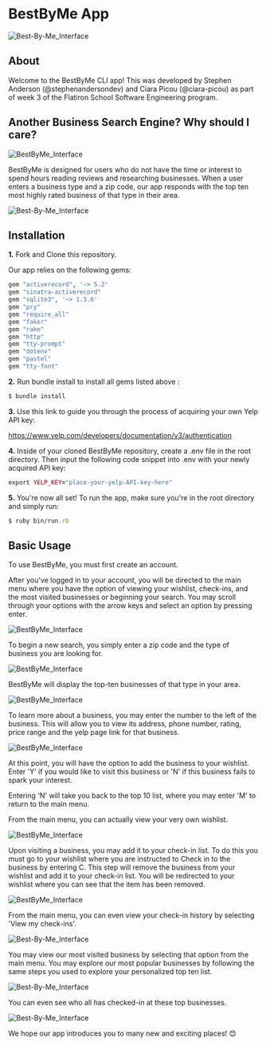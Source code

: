 BestByMe App 
========================

![Best-By-Me_Interface](https://github.com/stephenandersondev/best-by-me-app/blob/master/img/sign_in.png?raw=true)

## About

Welcome to the BestByMe CLI app! This was developed by Stephen Anderson (@stephenandersondev) and Ciara Picou (@ciara-picou) as part of week 3 of the Flatiron School Software Engineering program.


## Another Business Search Engine? Why should I care?

![BestByMe_Interface](https://github.com/stephenandersondev/best-by-me-app/blob/master/img/main_menu.png?raw=true)

BestByMe is designed for users who do not have the time or interest to spend hours reading reviews and researching businesses. 
When a user enters a business type and a zip code, our app responds with the top ten most highly rated business of that type in their area. 

 ![Best-By-Me_Interface](https://github.com/stephenandersondev/best-by-me-app/blob/master/img/top_ten.png?raw=true)


## Installation

**1.** Fork and Clone this repository.


Our app relies on the following gems:
  ```ruby
  gem "activerecord", '~> 5.2'
  gem "sinatra-activerecord"
  gem "sqlite3", '~> 1.3.6'
  gem "pry"
  gem "require_all"
  gem "faker"
  gem "rake"
  gem "http"
  gem "tty-prompt"
  gem "dotenv"
  gem "pastel"
  gem "tty-font"
  ```

**2.** Run bundle install to install all gems listed above :
```ruby
$ bundle install
```
**3.** Use this link to guide you through the process of acquiring your own Yelp API key:

https://www.yelp.com/developers/documentation/v3/authentication

**4.** Inside of your cloned BestByMe repository, create a .env file in the root directory. Then input the following code snippet into .env with your newly acquired API key:
```ruby
export YELP_KEY="place-your-yelp-API-key-here"
```

**5.** You're now all set! To run the app, make sure you're in the root directory and simply run:
```ruby
$ ruby bin/run.rb
```

## Basic Usage

To use BestByMe, you must first create an account.

After you've logged in to your account, you will be directed to the main menu where you have the option of viewing your wishlist, check-ins, and the most visited businesses or beginning your search. You may scroll through 
your options with the arrow keys and select an option by pressing enter.

![BestByMe_Interface](https://github.com/stephenandersondev/best-by-me-app/blob/master/img/main_menu.png?raw=true)

To begin a new search, you simply enter a zip code and the type of business you are looking for.

![BestByMe_Interface](https://github.com/stephenandersondev/best-by-me-app/blob/master/img/search.png?raw=true)

BestByMe will display the top-ten businesses of that type in your area.

![BestByMe_Interface](https://github.com/stephenandersondev/best-by-me-app/blob/master/img/search_top_ten.png?raw=true)

To learn more about a business, you may enter the number to the left of the business. This will allow you to view its address, phone number, rating, price range and the yelp page link for that business. 

![BestByMe_Interface](https://github.com/stephenandersondev/best-by-me-app/blob/master/img/business_detail.png?raw=true)

At this point, you will have the option to add the business to your wishlist. Enter 'Y' if you would like to visit this business or 'N' if this business fails to spark your interest.

Entering 'N' will take you back to the top 10 list, where you may enter 'M' to return to the main menu.
    
From the main menu, you can actually view your very own wishlist.

![BestByMe_Interface](https://github.com/stephenandersondev/best-by-me-app/blob/master/img/wishlist.png?raw=true)

Upon visiting a business, you may add it to your check-in list. To do this you must go to your wishlist where you are instructed to Check in to the business by entering C. This step will remove the business from your wishlist and add it to your check-in list. You will be redirected to your wishlist where you can see that the item has been removed.

![BestByMe_Interface](https://github.com/stephenandersondev/best-by-me-app/blob/master/img/check_in.png?raw=true)

From the main menu, you can even view your check-in history by selecting 'View my check-ins'.

![Best-By-Me_Interface](https://github.com/stephenandersondev/best-by-me-app/blob/master/img/check_ins.png?raw=true)

You may view our most visited business by selecting that option from the main menu. You may explore our most popular businesses by following the same steps you used to explore your personalized top ten list.

![Best-By-Me_Interface](https://github.com/stephenandersondev/best-by-me-app/blob/master/img/top_ten.png?raw=true)

You can even see who all has checked-in at these top businesses.

![Best-By-Me_Interface](https://github.com/stephenandersondev/best-by-me-app/blob/master/img/user_list.png?raw=true)

We hope our app introduces you to many new and exciting places! 😊




